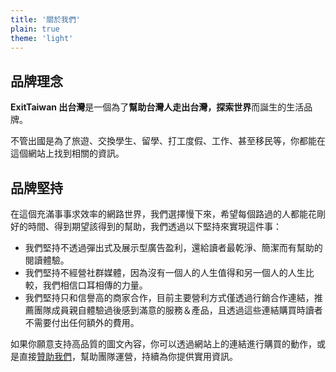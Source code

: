 ```yaml
---
title: '關於我們'
plain: true
theme: 'light'
---
```


<!--![|inline](/banner.jpg)-->

## 品牌理念

**ExitTaiwan 出台灣**是一個為了**幫助台灣人走出台灣，探索世界**而誕生的生活品牌。

不管出國是為了旅遊、交換學生、留學、打工度假、工作、甚至移民等，你都能在這個網站上找到相關的資訊。

## 品牌堅持

在這個充滿事事求效率的網路世界，我們選擇慢下來，希望每個路過的人都能花剛好的時間、得到期望該得到的幫助，我們透過以下堅持來實現這件事：

- 我們堅持不透過彈出式及展示型廣告盈利，還給讀者最乾淨、簡潔而有幫助的閱讀體驗。
- 我們堅持不經營社群媒體，因為沒有一個人的人生值得和另一個人的人生比較，我們相信口耳相傳的力量。
- 我們堅持只和信譽高的商家合作，目前主要營利方式僅透過行銷合作連結，推薦團隊成員親自體驗過後感到滿意的服務＆產品，且透過這些連結購買時讀者不需要付出任何額外的費用。

如果你願意支持高品質的圖文內容，你可以透過網站上的連結進行購買的動作，或是直接[贊助我們](https://ko-fi.com/exittaiwan)，幫助團隊運營，持續為你提供實用資訊。